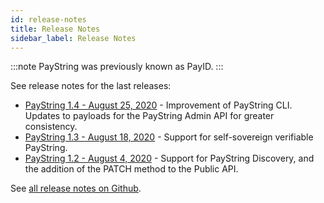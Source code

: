 ```yaml
---
id: release-notes
title: Release Notes
sidebar_label: Release Notes
---
```


:::note
PayString was previously known as PayID.
:::

See release notes for the last releases:

- [PayString 1.4 - August 25, 2020](https://github.com/paystring/paystring/releases) - Improvement of PayString CLI. Updates to payloads for the PayString Admin API for greater consistency.
- [PayString 1.3 - August 18, 2020](https://github.com/paystring/paystring/releases/tag/v1.3.0) - Support for self-sovereign verifiable PayString.
- [PayString 1.2 - August 4, 2020](https://github.com/paystring/paystring/releases/tag/v1.2.0) - Support for PayString Discovery, and the addition of the PATCH method to the Public API.

See [all release notes on Github](https://github.com/paystring/paystring/tags).

